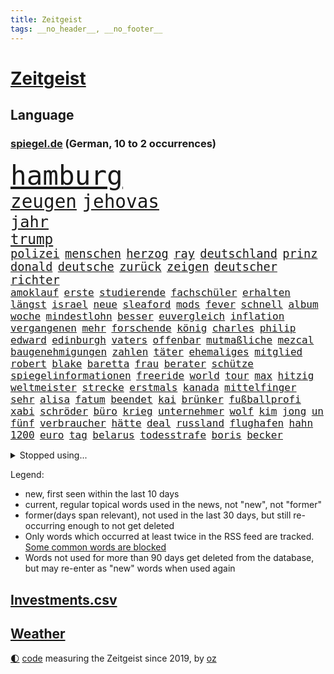 ```yaml
---
title: Zeitgeist
tags: __no_header__, __no_footer__
---
```


# [Zeitgeist](https://oliz.io/zeitgeist/)

## Language

<h3><a href="https://www.spiegel.de" target="_blank">spiegel.de</a> (German, 10 to 2 occurrences)</h3>
<p style="font-family:monospace">
<span style="font-size:32pt"><a href="news_links.html#hamburg" class="current">hamburg</a></span>
<br>
<span style="font-size:22pt"><a href="news_links.html#zeugen" class="current">zeugen</a></span>
<span style="font-size:22pt"><a href="news_links.html#jehovas" class="new">jehovas</a></span>
<br>
<span style="font-size:19pt"><a href="news_links.html#jahr" class="current">jahr</a></span>
<br>
<span style="font-size:17pt"><a href="news_links.html#trump" class="current">trump</a></span>
<br>
<span style="font-size:14pt"><a href="news_links.html#polizei" class="current">polizei</a></span>
<span style="font-size:14pt"><a href="news_links.html#menschen" class="current">menschen</a></span>
<span style="font-size:14pt"><a href="news_links.html#herzog" class="current">herzog</a></span>
<span style="font-size:14pt"><a href="news_links.html#ray" class="new">ray</a></span>
<span style="font-size:14pt"><a href="news_links.html#deutschland" class="current">deutschland</a></span>
<span style="font-size:14pt"><a href="news_links.html#prinz" class="current">prinz</a></span>
<span style="font-size:14pt"><a href="news_links.html#donald" class="current">donald</a></span>
<span style="font-size:14pt"><a href="news_links.html#deutsche" class="current">deutsche</a></span>
<span style="font-size:14pt"><a href="news_links.html#zurück" class="current">zurück</a></span>
<span style="font-size:14pt"><a href="news_links.html#zeigen" class="current">zeigen</a></span>
<span style="font-size:14pt"><a href="news_links.html#deutscher" class="current">deutscher</a></span>
<span style="font-size:14pt"><a href="news_links.html#richter" class="current">richter</a></span>
<br>
<span style="font-size:12pt"><a href="news_links.html#amoklauf" class="current">amoklauf</a></span>
<span style="font-size:12pt"><a href="news_links.html#erste" class="current">erste</a></span>
<span style="font-size:12pt"><a href="news_links.html#studierende" class="current">studierende</a></span>
<span style="font-size:12pt"><a href="news_links.html#fachschüler" class="current">fachschüler</a></span>
<span style="font-size:12pt"><a href="news_links.html#erhalten" class="current">erhalten</a></span>
<span style="font-size:12pt"><a href="news_links.html#längst" class="current">längst</a></span>
<span style="font-size:12pt"><a href="news_links.html#israel" class="current">israel</a></span>
<span style="font-size:12pt"><a href="news_links.html#neue" class="current">neue</a></span>
<span style="font-size:12pt"><a href="news_links.html#sleaford" class="new">sleaford</a></span>
<span style="font-size:12pt"><a href="news_links.html#mods" class="new">mods</a></span>
<span style="font-size:12pt"><a href="news_links.html#fever" class="new">fever</a></span>
<span style="font-size:12pt"><a href="news_links.html#schnell" class="current">schnell</a></span>
<span style="font-size:12pt"><a href="news_links.html#album" class="current">album</a></span>
<span style="font-size:12pt"><a href="news_links.html#woche" class="current">woche</a></span>
<span style="font-size:12pt"><a href="news_links.html#mindestlohn" class="current">mindestlohn</a></span>
<span style="font-size:12pt"><a href="news_links.html#besser" class="current">besser</a></span>
<span style="font-size:12pt"><a href="news_links.html#euvergleich" class="new">euvergleich</a></span>
<span style="font-size:12pt"><a href="news_links.html#inflation" class="current">inflation</a></span>
<span style="font-size:12pt"><a href="news_links.html#vergangenen" class="current">vergangenen</a></span>
<span style="font-size:12pt"><a href="news_links.html#mehr" class="current">mehr</a></span>
<span style="font-size:12pt"><a href="news_links.html#forschende" class="current">forschende</a></span>
<span style="font-size:12pt"><a href="news_links.html#könig" class="current">könig</a></span>
<span style="font-size:12pt"><a href="news_links.html#charles" class="current">charles</a></span>
<span style="font-size:12pt"><a href="news_links.html#philip" class="current">philip</a></span>
<span style="font-size:12pt"><a href="news_links.html#edward" class="current">edward</a></span>
<span style="font-size:12pt"><a href="news_links.html#edinburgh" class="new">edinburgh</a></span>
<span style="font-size:12pt"><a href="news_links.html#vaters" class="current">vaters</a></span>
<span style="font-size:12pt"><a href="news_links.html#offenbar" class="current">offenbar</a></span>
<span style="font-size:12pt"><a href="news_links.html#mutmaßliche" class="current">mutmaßliche</a></span>
<span style="font-size:12pt"><a href="news_links.html#mezcal" class="new">mezcal</a></span>
<span style="font-size:12pt"><a href="news_links.html#baugenehmigungen" class="new">baugenehmigungen</a></span>
<span style="font-size:12pt"><a href="news_links.html#zahlen" class="current">zahlen</a></span>
<span style="font-size:12pt"><a href="news_links.html#täter" class="current">täter</a></span>
<span style="font-size:12pt"><a href="news_links.html#ehemaliges" class="current">ehemaliges</a></span>
<span style="font-size:12pt"><a href="news_links.html#mitglied" class="current">mitglied</a></span>
<span style="font-size:12pt"><a href="news_links.html#robert" class="current">robert</a></span>
<span style="font-size:12pt"><a href="news_links.html#blake" class="new">blake</a></span>
<span style="font-size:12pt"><a href="news_links.html#baretta" class="new">baretta</a></span>
<span style="font-size:12pt"><a href="news_links.html#frau" class="current">frau</a></span>
<span style="font-size:12pt"><a href="news_links.html#berater" class="current">berater</a></span>
<span style="font-size:12pt"><a href="news_links.html#schütze" class="current">schütze</a></span>
<span style="font-size:12pt"><a href="news_links.html#spiegelinformationen" class="current">spiegelinformationen</a></span>
<span style="font-size:12pt"><a href="news_links.html#freeride" class="new">freeride</a></span>
<span style="font-size:12pt"><a href="news_links.html#world" class="current">world</a></span>
<span style="font-size:12pt"><a href="news_links.html#tour" class="current">tour</a></span>
<span style="font-size:12pt"><a href="news_links.html#max" class="current">max</a></span>
<span style="font-size:12pt"><a href="news_links.html#hitzig" class="new">hitzig</a></span>
<span style="font-size:12pt"><a href="news_links.html#weltmeister" class="current">weltmeister</a></span>
<span style="font-size:12pt"><a href="news_links.html#strecke" class="current">strecke</a></span>
<span style="font-size:12pt"><a href="news_links.html#erstmals" class="current">erstmals</a></span>
<span style="font-size:12pt"><a href="news_links.html#kanada" class="current">kanada</a></span>
<span style="font-size:12pt"><a href="news_links.html#mittelfinger" class="new">mittelfinger</a></span>
<span style="font-size:12pt"><a href="news_links.html#sehr" class="current">sehr</a></span>
<span style="font-size:12pt"><a href="news_links.html#alisa" class="new">alisa</a></span>
<span style="font-size:12pt"><a href="news_links.html#fatum" class="new">fatum</a></span>
<span style="font-size:12pt"><a href="news_links.html#beendet" class="current">beendet</a></span>
<span style="font-size:12pt"><a href="news_links.html#kai" class="current">kai</a></span>
<span style="font-size:12pt"><a href="news_links.html#brünker" class="new">brünker</a></span>
<span style="font-size:12pt"><a href="news_links.html#fußballprofi" class="current">fußballprofi</a></span>
<span style="font-size:12pt"><a href="news_links.html#xabi" class="current">xabi</a></span>
<span style="font-size:12pt"><a href="news_links.html#schröder" class="current">schröder</a></span>
<span style="font-size:12pt"><a href="news_links.html#büro" class="current">büro</a></span>
<span style="font-size:12pt"><a href="news_links.html#krieg" class="current">krieg</a></span>
<span style="font-size:12pt"><a href="news_links.html#unternehmer" class="current">unternehmer</a></span>
<span style="font-size:12pt"><a href="news_links.html#wolf" class="current">wolf</a></span>
<span style="font-size:12pt"><a href="news_links.html#kim" class="current">kim</a></span>
<span style="font-size:12pt"><a href="news_links.html#jong" class="current">jong</a></span>
<span style="font-size:12pt"><a href="news_links.html#un" class="current">un</a></span>
<span style="font-size:12pt"><a href="news_links.html#fünf" class="current">fünf</a></span>
<span style="font-size:12pt"><a href="news_links.html#verbraucher" class="current">verbraucher</a></span>
<span style="font-size:12pt"><a href="news_links.html#hätte" class="current">hätte</a></span>
<span style="font-size:12pt"><a href="news_links.html#deal" class="current">deal</a></span>
<span style="font-size:12pt"><a href="news_links.html#russland" class="current">russland</a></span>
<span style="font-size:12pt"><a href="news_links.html#flughafen" class="current">flughafen</a></span>
<span style="font-size:12pt"><a href="news_links.html#hahn" class="current">hahn</a></span>
<span style="font-size:12pt"><a href="news_links.html#1200" class="current">1200</a></span>
<span style="font-size:12pt"><a href="news_links.html#euro" class="current">euro</a></span>
<span style="font-size:12pt"><a href="news_links.html#tag" class="current">tag</a></span>
<span style="font-size:12pt"><a href="news_links.html#belarus" class="current">belarus</a></span>
<span style="font-size:12pt"><a href="news_links.html#todesstrafe" class="current">todesstrafe</a></span>
<span style="font-size:12pt"><a href="news_links.html#boris" class="current">boris</a></span>
<span style="font-size:12pt"><a href="news_links.html#becker" class="current">becker</a></span>
</p>
<details>
<summary>Stopped using...</summary>
<p class="former" style="font-size:12pt">
wechsel(870) echte(869) entdeckte(869) wirkte(869) witz(869) 2015(868) fischer(868) früh(868) merkel(868) blickt(867) darin(867) fahrzeug(867) klimaneutral(867) martin(867) reiner(867) scheidet(867) wahlkampf(867) weshalb(867) 22(866) 6(866) alkohol(866) hansi(866) studierenden(866) abschied(865) alpen(865) arsenal(865) doku(865) frankfurter(865) hinweisen(865) krankenhäusern(865) reaktionen(865) verfassungsschutz(865) attentat(864) eingebrochen(864) englische(864) kabinett(864) künftigen(864) maske(864) schlag(864) september(864) verena(864) welle(864) who(864) auftakt(863) brief(863) geeinigt(863) manchen(863) rest(863) amerikaner(862) ankunft(862) arm(862) beachten(862) depressionen(862) ehren(862) illegale(862) lockdown(862) reduziert(862) richtig(862) sicherheitskräfte(862) smith(862) wirkt(862) ard(861) brauchte(861) bundesamt(861) gegenseitig(861) indes(861) juden(861) kurzfristig(861) meister(861) queen(861) uspräsidenten(861) verlegt(861) versagt(861) vorliegt(861) weitet(861) behauptet(860) chefin(860) oberste(860) staats(860) august(859) besucher(859) bitten(859) dfb(859) entlastet(859) gemeinsamen(859) unrecht(859) überwinden(859) 43(858) bundespolizei(858) freiheitsstrafe(858) märchen(858) skandal(858) tötung(858) zuerst(858) atem(857) debatten(857) prominente(857) übt(857) freilassung(856) torhüter(856) aufgehoben(855) begann(855) beinahe(855) gelände(855) juli(855) schwanger(855) sächsischen(855) virus(855) bolsonaro(854) einziehen(854) jair(854) schauspielerin(854) überraschung(854) 1500(853) coronabeschränkungen(853) gehandelt(853) schwester(853) ausgeliefert(851) dürfe(851) schuss(851) zwischenzeitlich(851) großbritanniens(850) lernt(850) weckt(850) e(849) gestritten(848) tür(847) haaland(846) auftritte(845) jüngere(845) nachgewiesen(845) sitzung(845) spotify(845) wind(845) entspannung(844) erderwärmung(844) 28(843) erinnerung(843) spannungen(843) verfehlt(843) spitzenreiter(842) fußballwm(841) erwischt(840) engpässe(839) begrüßt(837) einig(837) gesichert(836) s(836) ämter(836) brach(835) hoffnungen(835) auseinandersetzung(834) folter(833) heutigen(833) beweise(832) kapitel(831) kassieren(830) hinterlässt(828) kongress(821) vorläufig(820) prägte(817) elizabeth(815) teuren(814) einblicke(813) armen(811) ungewöhnlichen(811) mängel(803) rekorde(787) cent(764) gewinne(763) rasche(756) politikern(702) konservative(698) investor(696) ermittlungsverfahren(687) unterschiedliche(684) unis(680) werte(665) willkommen(665) waldbrände(640) videoaufnahmen(622) zusammenarbeiten(620) schwäche(614) adac(604) belastung(602) brannte(598) norwegische(597) cup(589) verstorben(572) technischen(571) kuriose(563) konzerns(559) nicole(556) rätselhafte(554) expertin(553) siebzigerjahren(553) jenseits(552) musks(552) löschen(551) niklas(545) nouripour(544) zügen(538) zorn(534) gewohnt(532) böse(530) zeitungsbericht(528) minderheiten(525) milch(523) fünftel(517) anheben(515) versetzt(511) bedrängnis(510) übertragung(506) älteste(501) australiens(499) einschätzungen(497) station(497) stern(493) suizid(493) övp(490) arbeitslosen(488) gesundes(488) kälte(488) importieren(484) osteuropa(484) 74(482) rechtsextremer(480) größtem(478) hafenstadt(475) siegerin(470) baldwin(467) coaching(462) netflixserie(459) geringer(454) auge(453) gesteckt(453) unserem(451) salman(446) invasion(445) piloten(445) promis(445) aussetzen(436) papa(431) klappt(428) windräder(428) preissteigerungen(423) transport(420) erkennt(419) einfaches(416) einrichtungen(414) audi(413) getreten(413) menschenrechtler(411) heikel(410) verpflichtung(410) vorbereiten(410) klärt(408) widersprechen(405) einbrecher(403) donezk(402) verkünden(402) geplatzt(400) handwerk(397) sankt(397) militärisch(393) brandanschlag(392) pekings(391) euch(390) bürgerkrieg(388) luftfahrt(384) tempolimit(382) solo(379) zurecht(379) melnyk(378) ruhen(375) aufhören(373) abgeschnitten(372) behauptete(371) infolge(370) betrugs(368) kylian(366) zivilen(365) pornos(364) zugesagt(361) spiegeltitelstory(358) dreharbeiten(357) gitter(356) leuten(356) flughafens(355) first(354) indischen(354) kelly(354) gebiete(352) betrieben(351) instrumentalisiert(344) zügig(344) arbeitsbedingungen(343) messerangriff(343) langsam(342) schmerzen(341) gefangenschaft(339) stromversorgung(338) marathon(333) todes(333) zugegeben(330) modern(329) cockpit(327) karim(326) natobeitritt(326) regie(326) prominenter(323) einrichtung(322) windkraft(322) suchten(321) zentralrat(321) abgabe(315) energiekonzerne(315) erlauben(315) humor(315) drohe(314) schönen(310) besetzen(306) ufer(306) neuwahlen(305) vortag(305) geeignet(303) sammelte(302) abgetrieben(301) ferien(301) schleppend(300) würdigung(299) nachvollziehbar(292) blockierte(291) alec(281) usamerikanischen(281) begnadigung(280) bedingung(278) konzerte(278) 2026(277) unterlagen(276) 8(275) eingesperrt(275) waggons(274) abholzung(273) suchte(272) gestürmt(271) black(268) dänischen(268) libanon(267) lidl(267) fernverkehr(265) tankstelle(265) truss(264) stockholm(263) volle(260) feldmann(258) joshua(258) kimmich(258) ryanair(257) rechtlich(256) kriegsgefangene(255) manch(254) senator(254) patientin(252) provozieren(251) künstlichen(250) verschickt(248) brasilianischen(247) missbrauchsvorwürfe(247) ukrainerusslandkrieg(247) valley(247) dfbteam(240) heiklen(239) notfalls(239) klarheit(238) kz(238) image(237) reinhold(236) jemals(234) verstoßen(234) schulschließungen(233) unzufriedene(232) wirksamkeit(232) fühlten(231) familienstücke(230) wissenschaft(230) würdigen(230) beute(228) einbringen(228) pochen(228) rettungsaktion(228) zoff(227) ausgewertet(226) umfang(226) formen(225) wuchs(225) kultusminister(224) kilo(223) kämpferisch(222) reaktoren(219) geschlossene(218) eukommissar(217) aberkannt(216) verbrauch(216) 6000(215) chinesen(214) haller(213) eingestürzt(212) 2008(211) freispruch(211) lautes(209) neueste(209) eingebracht(208) schläge(208) fuchs(206) gegriffen(206) lady(205) menschenrechtsorganisationen(205) stichelt(205) erzählung(203) entstand(202) fronten(201) liz(200) klassen(199) kochinstituts(199) zugverkehr(199) holten(198) rbb(198) rbbintendantin(198) gaskunden(196) raten(196) verabschiedete(196) giorgia(195) meloni(195) umweltaktivisten(195) anhaltenden(194) annie(194) krisenzeiten(194) üblich(193) gasspeicher(191) blamiert(190) elton(190) flow(190) weiterem(190) vizekanzler(189) hoffnungsträger(188) nahles(188) weltgrößten(188) mobilisierung(187) notwendig(187) ticketpreise(183) entkommen(182) atommeiler(181) krankenhauses(181) wildes(181) bedauert(180) meiler(179) natürlichen(176) brighton(175) kreuzfeuer(175) emsland(174) klettert(174) norwegens(174) tagelang(174) angler(173) potenzielle(173) turniers(172) analysieren(171) atlantik(171) beauftragte(171) frieren(171) distanzieren(170) erreichten(170) gänzlich(170) bauch(168) nämlich(168) echt(164) football(163) a7(162) bellen(162) philips(162) schwestern(162) täterin(160) fixiert(159) forcieren(159) luftverteidigungssystem(158) prägende(158) scheuer(157) schwachen(157) 67(156) roboter(156) sogenanntes(156) winzer(156) ehre(155) überfährt(154) angels(153) beobachter(153) hells(153) meeresboden(153) allmählich(152) nordosten(152) terrorverdacht(152) drohung(149) winkel(149) brady(148) indiens(148) nachweisen(148) verhör(148) dokumentieren(147) fa(147) francisco(147) harz(147) irland(147) public(147) brisanten(146) sensible(146) schnürt(145) silicon(145) verstorbene(145) neunjähriger(144) eineinhalb(142) eingriff(142) júnior(142) anschuldigung(141) geldpolitik(141) haustier(141) ausscheiden(140) buhlen(140) fördergelder(140) lkwfahrer(140) bruch(139) handball(139) klimaaktivistin(139) vorbehalten(139) anführers(138) einflussreichsten(138) freiem(138) rechtlichen(138) sicherheitsdienst(138) stift(137) 2700(136) kommissar(136) weihnachtsgeschäft(136) silva(135) englischer(133) milliardenschweres(133) wohnt(132) asyl(131) standard(131) tierischer(131) verschwörungsideologien(131) absehbar(130) gräueltaten(130) sparkurs(130) stimmungsmache(129) student(129) 160(128) machtlos(128) auszahlung(127) mama(127) schlicht(127) herkunft(126) rechtsnationalen(126) regionalbahn(126) datenanalyse(125) haushalten(125) kriegsdienstverweigerer(125) me/cfs(125) abgewählt(124) epidemie(124) ignoriert(124) lützerath(124) stießen(124) wecken(124) bachefin(123) ernaux(122) norddeutschland(122) thunberg(122) alarmstimmung(121) besitz(121) tiefpunkt(121) bedingt(120) norddeutschen(120) rentenalter(120) satelliten(120) 02rückstand(119) entlassungen(119) halyna(119) hutchins(119) kamerafrau(119) wetterte(118) wohlauf(118) erben(117) kindeswohl(117) sauer(116) bekenntnis(115) hennig(115) konstruiert(115) sam(115) ampelkoalitionäre(114) demonstrantinnen(114) rimini(114) zurückhaltender(113) überzeugte(113) abenteuer(112) designierte(112) packendsten(112) zugewinne(112) aufwand(111) auktion(111) dubai(111) konstantin(111) photographer(111) mine(110) systems(110) wirtschaftspolitik(110) abhängigkeiten(109) teuerungsrate(109) fred(108) teheraner(108) verließ(108) annektierten(107) begehren(107) magic(107) orlando(107) fachmann(106) verteidigungslinie(105) kritisierten(104) fängt(103) haag(103) tübingen(103) 2013(102) argentinische(102) drohnenangriffe(102) rudi(102) zuschauen(102) sonderlich(101) spdvorsitzende(101) vorentscheidung(101) besiegelt(100) missbrauchsopfer(100) protestaktionen(100) anführen(99) episode(99) naht(99) pfleger(99) revolutioniert(99) kurzfristigen(98) zutage(98) chinareise(97) journalistenverband(97) weltcup(97) meidet(96) bewirken(94) comedy(94) iowa(94) motors(94) 107(93) bamberg(93) slowene(93) abgewehrt(92) bale(92) drohnenangriffen(92) gareth(92) johnny(92) spdfraktionschef(92) 49ers(91) 500000(91) bezüglich(91) frederiksen(91) mittelgroßen(91) skisprungweltcup(91) spotten(91) standorten(91) südkoreanischen(91) zögerlich(91) chipfabrik(90) herford(90) reds(90) uskongress(90) bertelsmann(89) flüchtlingslager(89) netzagentur(89) rettungseinsatz(89) 190(88) aufheben(88) arbeiterklasse(87) besuchs(87) eingestuft(87) insolventen(87) monatelangen(87) techkonzerne(87) wohlhabende(87) 76(86) autokonzern(86) bestellungen(86) damaligen(86) homophoben(86) krisenregionen(86) siebenmalige(86) superbowlchampion(86) terrorliste(86) vwaufsichtsrat(86) besichtigt(85) grünenchef(85) präsidentschaftskandidatur(85) quarterback(85) bewerben(84) erschöpfung(84) unterbringung(84) bewaffnet(83) blue(83) dicker(83) gemischt(83) kammergericht(83) ltd(83) verschleppter(83) vollkommen(83) übergriffigen(83) augenzeuge(82) inflationsgeplagte(82) ungültig(82) vermiest(82) euphorie(81) gerichtsurteil(81) klimakleber(81) offenkundig(81) treffsicher(81) youtuber(81) handlungen(80) ordern(80) squid(80) tierpark(80) ärmeren(80) dschungelcamp(79) siegtreffer(79) trauung(79) 2011(78) flogen(78) félix(78) machine(78) rentnerin(78) richtlinien(78) streben(78) unfalls(78) vorkommen(78) wein(78) argentinier(77) berühmter(77) diplomatischen(77) erkenntnis(77) preisanstieg(77) preisgrenze(77) schaulaufen(77) stromnetze(77) ushersteller(77) ussenatoren(77) überprüfen(77) affen(76) ausgleichen(76) bestens(76) durchgedrückt(76) ausgeschöpft(75) gelungenen(75) glimpflich(75) meisterwerk(75) oberst(75) schneefälle(75) studio(75) uruguay(75) afdbundestagsabgeordnete(74) doppelstrategie(74) erfolgsgeschichte(74) ermittelte(74) muster(74) sexvideos(74) topverdienern(74) anmelden(73) bestattung(73) dauerhaftes(73) harald(73) besitzen(72) falschfahrer(72) gewässern(72) jawort(72) skiurlaub(72) tennisspieler(72) durchkämmt(71) ertappt(71) halbzeitpause(71) strafanzeige(71) verlorene(71) verzeihung(71) colorado(70) intensiven(70) marktanteil(70) sachbeschädigung(70) sicherheitsexperte(70) skiweltcup(70) ultimatum(70) wirklichkeit(70) wunderschön(70) caritas(69) eroller(69) harschen(69) serbe(69) usverband(69) workation(69) bekennt(68) beschneiden(68) einigten(68) exprofi(68) kriegen(68) lebensmittelfirmen(68) offensivspiel(68) reserven(68) tausender(68) 24jähriger(67) grünes(67) heiraten(67) kapsel(67) säugetieren(67) 16jährige(66) breton(66) dokuserie(66) einschaltquoten(66) entsprechendes(66) gotteshaus(66) internationalem(66) kneipe(66) mächtiger(66) postsendungen(66) spdaustritt(66) ständigen(66) thierry(66) koordinieren(65) spielstätte(65) verwendet(65) 61jährige(64) maßen(64) offenhalten(64) besteuern(63) bezwungen(63) kampfflugzeuge(63) selfies(63) verpuffung(63) warnstufe(63) abgewiesen(62) ebooks(62) ewige(62) intransparenz(62) stürmen(62) anzugreifen(61) filippo(61) hackl(61) infektionswelle(61) rollstuhlfahrer(61) berisha(60) erfahrenen(60) änderung(60) einstürzen(59) haie(59) jerusalem(59) wüssten(59) übrigen(59) eumitgliedschaft(58) grenzschützer(58) indiana(58) irreführende(58) lindenberg(58) nächte(58) patriots(58) udo(58) unterhaltsam(58) wednesday(58) castillo(57) moschee(57) streich(57) überfüllt(57) entgleist(56) nahostkonflikt(56) widersetzt(56) betreffen(55) bewegungen(55) bunte(55) jersey(55) luftfahrtmanager(55) luxussuv(55) polizeigewalt(55) abbott(54) akten(54) verstreichen(54) wovon(54) eingeschworenes(53) istanbuler(53) ladendiebstahl(53) sendungen(53) struktur(53) weinen(53) abschalten(52) aufholjagden(52) beliebter(52) bisweilen(52) energiehilfe(52) kräftigen(52) kundschaft(52) milliardenhöhe(52) opa(52) stamp(52) telefonat(52) aachener(51) bezahlabo(51) twitch(51) einzigartige(50) modells(50) nobelpreisträgerin(50) völler(50) abschussrampen(49) deadline(49) hinkt(49) maximale(49) niederschlag(49) satellitenbild(49) wilder(49) hai(48) lulas(48) mehrjährige(48) minnesota(48) verfall(48) zentimeter(48) aktualisierte(47) gegründet(47) golfsport(47) nachgegeben(47) neuendorf(47) selbstkritisch(47) veränderte(47) gebauten(46) hässliche(46) ikonen(46) meiste(46) vermächtnis(46) 28jähriger(45) gittern(45) hoffentlich(45) italienerin(45) pokal(45) schirdewan(45) selenskyjs(45) undenkbar(45) zieren(45) 54jährige(44) abläuft(44) ausbreitung(44) frühzeitig(44) geldscheinen(44) kommentierte(44) kümmerte(44) lehre(43) sachsens(43) umsteuern(43) ungemütlich(43) vernünftig(43) zuschlägt(43) 9000(42) lambsdorff(42) lauten(42) bedrohlicher(41) künstlerinnen(41) nationaltorwart(41) privat(41) spezialkräfte(41) symptome(41) abhanden(40) angefangen(40) forscherteam(40) wehrpflicht(40) abbiegen(39) anfälliger(39) ausläuft(39) family(39) lebensgefahr(39) ludwig(39) skispringer(39) südsee(39) unoexperten(39) aufhebung(38) protzen(38) sicherheitsvorkehrungen(38) systeme(38) 69(37) abgelaufen(37) djirsarai(37) ehrte(37) fdpgeneralsekretär(37) fragilen(37) halbinsel(37) obdachlosen(37) 31jährige(36) balance(36) begnadigt(36) eindämmen(36) erleidet(36) ertragen(36) gelesen(36) gruben(36) kongressabgeordnete(36) santos(36) turniere(36) 66jährige(35) aliens(35) kosmisches(35) singlecharts(35) sparer(35) sparpläne(35) standardmodell(35) tate(35) 133(34) andersherum(34) ausnahmeerscheinung(34) brasilianischer(34) brot(34) junta(34) kurzschluss(34) lola(34) neujahr(34) sorgten(34) 69jährigen(33) dänische(33) geschäftsmann(33) osttirol(33) pchersteller(33) typisch(33) brasília(32) sébastien(32) abfangen(31) abschwächt(31) american(31) aufgebahrt(31) bodensee(31) feldzug(31) oldtimer(31) strampeln(31) umfasst(31) einzunehmen(30) financial(30) lgbtiq(30) nflsuperstar(30) playoffs(30) riese(30) 230(29) beträchtliche(29) entpuppt(29) gaza(29) gazastreifen(29) gummersbach(29) liebt(29) urlaubstage(29) wintersportler(29) bereitschaft(28) block(28) hektisch(28) hessenspd(28) mörderischen(28) nachstellen(28) skipisten(28) soli(28) solidaritätszuschlag(28) vermittelt(28) bengals(27) cincinnati(27) mitgerissen(27) pferde(27) val(27) versagte(27) wolverhampton(27) abgerufen(26) deeskalation(26) esc(26) herrn(26) kriegspartei(26) lauwarmer(26) pistols(26) 33jährige(25) baden(25) großstädten(25) meldung(25) musikgeschichte(25) notwendige(25) unosicherheitsrat(25) unosicherheitsrates(25) waffenschein(25) ägäis(25) brennpunkt(24) heimrennen(24) militärübungen(24) plünderungen(24) regelrecht(24) altmaier(23) bayerischer(23) leitplanke(23) openai(23) rotwein(23) zettel(23) zurückholen(23) castroprauxel(22) dasteht(22) handballwm(22) kyrgios(22) pamela(22) rekordverlust(22) siege(22) verletzungsbedingt(22) weltcupsieg(22) accountsharing(21) aufgemacht(21) handballer(21) pell(21) raketenschlag(21) übers(21) armenien(20) lothar(20) niedrigste(20) polizeiangaben(20) rki(20) spontan(20) ubahnen(20) wieler(20) akt(19) befreundet(19) bundesfinanzhof(19) eindecken(19) genehmigung(19) hortet(19) nutztiere(19) postbeschäftigte(19) seid(19) selbstmordanschlag(19) wesentlich(19) wettbewerbsfähigkeit(19) winken(19) 5000(18) atmet(18) attackierte(18) johanna(18) kanzlerin(18) privathaus(18) raketenangriff(18) speicherung(18) verbindliche(18) abwerben(17) aserbaidschan(17) begreifen(17) deep(17) do(17) exverkehrsminister(17) hockeywm(17) installierte(17) janine(17) lebemann(17) wissler(17) kleinere(16) medienbranche(16) nachfolgt(16) rettungsdienst(16) zurückgelegt(16) bereitgestellt(15) immobilienbesitzer(15) landwirtschaftsminister(15) maximilian(15) misshandlungen(15) panzertypen(15) sportvorstand(15) transfer(15) 18jährige(14) ausfuhr(14) bedrohlich(14) bundessicherheitsrat(14) grundsteuererklärung(14) homepod(14) jubelt(14) lernte(14) parität(14) putschte(14) unterhaltsame(14) unterhaltung(14) verbrennen(14) beirut(13) beiruts(13) golfturnier(13) netzausbau(13) rüden(13) stürmisch(13) teilgenommen(13) annehmen(12) knopfdruck(12) spitzenplatz(12) ausbilden(11) internets(11) linkenchefin(11) margot(11) türkisches(11)
</p>
</details>
<p>Legend:
<ul>
<li><span class="new">new</span>, first seen within the last 10 days</li>
<li><span class="current">current</span>, regular topical words used in the news, not "new", not "former"</li>
<li><span class="former">former(days span relevant)</span>, not used in the last 30 days, but still re-occurring enough to not get deleted</li>
<li>Only words which occurred at least twice in the RSS feed are tracked. <a href="language/filters.py">Some common words are blocked</a></li>
<li>Words not used for more than 90 days get deleted from the database, but may re-enter as "new" words when used again</li>
</ul>
</p>

## [Investments](investments.html)[.csv](investments.csv)

## [Weather](weather.html)

<footer>
<a href="javascript:toggleTheme()" class="nav">🌓</a>
<a href="https://github.com/ooz/zeitgeist">code</a> measuring the Zeitgeist since 2019, by <a href="https://oliz.io">oz</a>
</footer>
